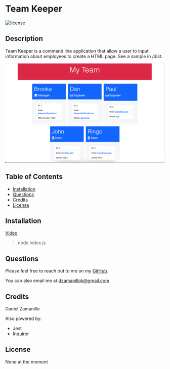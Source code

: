 # Team Keeper

![license](https://img.shields.io/badge/license-None-blue)

## Description

Team Keeper is a command line application that allow a user to input information about employees to create a HTML page. See a sample in /dist.

![Team Keeper](assets/screenShot.png)

## Table of Contents

- [Installation](#installation)
- [Questions](#questions)
- [Credits](#credits)
- [License](#license)

## Installation

[Video](https://drive.google.com/file/d/1NAYgQpJ0YRoCh208MSzjdozmAr7JWbkK/view)

> node index.js

## Questions

Please feel free to reach out to me on my [GitHub](https://github.com/dzamanillo).

You can also email me at dzamanillok@gmail.com

## Credits

Daniel Zamanillo

Also powered by:

- Jest
- Inquirer

## License

None at the moment

